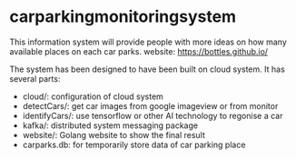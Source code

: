 # carparkingmonitoringsystem
This information system will provide people with more ideas on how many available places on each car parks.
website: https://bottles.github.io/

The system has been designed to have been built on cloud system. It has several parts: 
- cloud/: configuration of cloud system
- detectCars/: get car images from google imageview or from monitor
- identifyCars/: use tensorflow or other AI technology to regonise a car
- kafka/: distributed system messaging package
- website/: Golang website to show the final result
- carparks.db: for temporarily store data of car parking place
